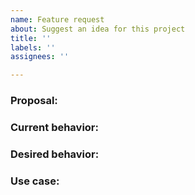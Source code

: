```yaml
---
name: Feature request
about: Suggest an idea for this project
title: ''
labels: ''
assignees: ''

---
```


### Proposal:


### Current behavior:


### Desired behavior:


### Use case:
